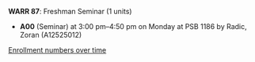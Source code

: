 **WARR 87**: Freshman Seminar (1 units)

- **A00** (Seminar) at 3:00 pm–4:50 pm on Monday at PSB 1186 by Radic, Zoran (A12525012)

[Enrollment numbers over time](./WARR87.tsv)
